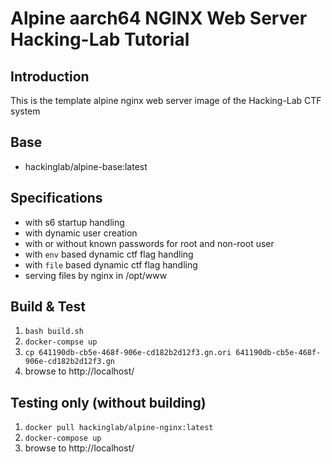 # Alpine aarch64 NGINX Web Server Hacking-Lab Tutorial 
## Introduction
This is the template alpine nginx web server image of the Hacking-Lab CTF system

## Base
* hackinglab/alpine-base:latest

## Specifications
* with s6 startup handling
* with dynamic user creation
* with or without known passwords for root and non-root user
* with `env` based dynamic ctf flag handling
* with `file` based dynamic ctf flag handling
* serving files by nginx in /opt/www

## Build & Test
1. `bash build.sh`
2. `docker-compse up`
3. `cp 641190db-cb5e-468f-906e-cd182b2d12f3.gn.ori 641190db-cb5e-468f-906e-cd182b2d12f3.gn`
4. browse to http://localhost/

## Testing only (without building)
1. `docker pull hackinglab/alpine-nginx:latest`
2. `docker-compose up`
3. browse to http://localhost/



